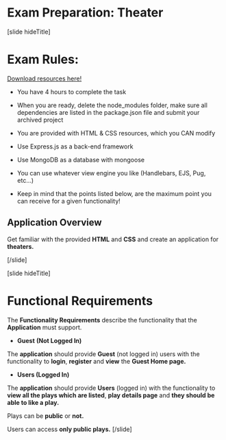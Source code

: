 # Exam Preparation: Theater

[slide hideTitle]

# Exam Rules:

[Download resources here!](https://mega.nz/file/fVgUAL4B#rQeXaRcVuIN-_eDiBjHQwZzhVXvbdOa5kK5UlwrUI-8)

- You have 4 hours to complete the task

- When you are ready, delete the node_modules folder, make sure all dependencies are listed in the package.json file and submit your archived project

- You are provided with HTML & CSS resources, which you CAN modify

- Use Express.js as a back-end framework

- Use MongoDB as a database with mongoose

- You can use whatever view engine you like (Handlebars, EJS, Pug, etc...)

- Keep in mind that the points listed below, are the maximum point you can receive for a given functionality!

## Application Overview

Get familiar with the provided **HTML** and **CSS** and create an application for **theaters.**

[/slide]

[slide hideTitle]
# Functional Requirements

The **Functionality Requirements** describe the functionality that the **Application** must support.

- **Guest** **(Not Logged In)**

The **application** should provide **Guest** (not logged in) users with the functionality to **login**, **register** and **view** the **Guest Home page.**

- **Users (Logged In)**

The **application** should provide **Users** (logged in) with the functionality to **view all the plays which are listed**, **play details page** and **they should be able to like a play.** 

Plays can be **public** or **not.**

Users can access **only public plays.**
[/slide]

